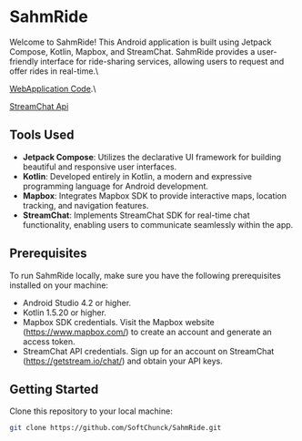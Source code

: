 # SahmRide

Welcome to SahmRide! This Android application is built using Jetpack Compose, Kotlin, Mapbox, and StreamChat. SahmRide provides a user-friendly interface for ride-sharing services, allowing users to request and offer rides in real-time.\

[WebApplication Code](https://github.com/SoftChunck/SahmRide.git).\

[StreamChat Api](https://github.com/SoftChunck/sahmrideHosting.git)

## Tools Used

- **Jetpack Compose**: Utilizes the declarative UI framework for building beautiful and responsive user interfaces.
- **Kotlin**: Developed entirely in Kotlin, a modern and expressive programming language for Android development.
- **Mapbox**: Integrates Mapbox SDK to provide interactive maps, location tracking, and navigation features.
- **StreamChat**: Implements StreamChat SDK for real-time chat functionality, enabling users to communicate seamlessly within the app.


## Prerequisites

To run SahmRide locally, make sure you have the following prerequisites installed on your machine:

- Android Studio 4.2 or higher.
- Kotlin 1.5.20 or higher.
- Mapbox SDK credentials. Visit the Mapbox website (https://www.mapbox.com/) to create an account and generate an access token.
- StreamChat API credentials. Sign up for an account on StreamChat (https://getstream.io/chat/) and obtain your API keys.

## Getting Started
Clone this repository to your local machine:

```bash
git clone https://github.com/SoftChunck/SahmRide.git
